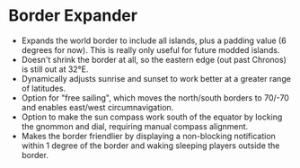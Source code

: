 # Border Expander
- Expands the world border to include all islands, plus a padding value (6 degrees for now). This is really only useful for future modded islands.
- Doesn't shrink the border at all, so the eastern edge (out past Chronos) is still out at 32°E.
- Dynamically adjusts sunrise and sunset to work better at a greater range of latitudes.
- Option for "free sailing", which moves the north/south borders to 70/-70 and enables east/west circumnavigation.
- Option to make the sun compass work south of the equator by locking the gnommon and dial, requiring manual compass alignment.
- Makes the border friendlier by displaying a non-blocking notification within 1 degree of the border and waking sleeping players outside the border.

